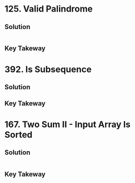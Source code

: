 
# 125. Valid Palindrome

## Solution
```python

```

## Key Takeway


# 392. Is Subsequence

## Solution

## Key Takeway

# 167. Two Sum II - Input Array Is Sorted

## Solution
```python

```

## Key Takeway
